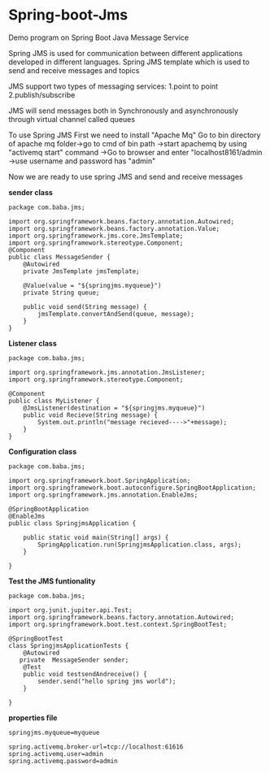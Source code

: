 # Spring-boot-Jms
Demo program on Spring Boot Java Message Service

Spring JMS is used for communication between different applications developed in different languages.
Spring JMS template which is used to send and receive messages and topics 

JMS support two types of messaging services:
1.point to point
2.publish/subscribe 

JMS will send messages both in Synchronously and asynchronously through virtual channel called queues 

To use Spring JMS First we need to install "Apache Mq" 
Go to bin directory of apache mq folder->go to cmd of bin path ->start apachemq by using "activemq start" command 
->Go to browser and enter "localhost8161/admin
->use username and password has "admin"


Now we are ready to use spring JMS and send and receive messages

**sender class**
```
package com.baba.jms;

import org.springframework.beans.factory.annotation.Autowired;
import org.springframework.beans.factory.annotation.Value;
import org.springframework.jms.core.JmsTemplate;
import org.springframework.stereotype.Component;
@Component
public class MessageSender {
	@Autowired
	private JmsTemplate jmsTemplate;
	
	@Value(value = "${springjms.myqueue}")
	private String queue;

	public void send(String message) {
		jmsTemplate.convertAndSend(queue, message);
	}
}

```
**Listener class**

```
package com.baba.jms;

import org.springframework.jms.annotation.JmsListener;
import org.springframework.stereotype.Component;

@Component
public class MyListener {
	@JmsListener(destination = "${springjms.myqueue}")
	public void Recieve(String message) {
		System.out.println("message recieved---->"+message);
	}
}

```

**Configuration class**
```
package com.baba.jms;

import org.springframework.boot.SpringApplication;
import org.springframework.boot.autoconfigure.SpringBootApplication;
import org.springframework.jms.annotation.EnableJms;

@SpringBootApplication
@EnableJms
public class SpringjmsApplication {

	public static void main(String[] args) {
		SpringApplication.run(SpringjmsApplication.class, args);
	}

}

```
**Test the JMS funtionality**
```
package com.baba.jms;

import org.junit.jupiter.api.Test;
import org.springframework.beans.factory.annotation.Autowired;
import org.springframework.boot.test.context.SpringBootTest;

@SpringBootTest
class SpringjmsApplicationTests {
	@Autowired
   private	MessageSender sender;
	@Test
	public void testsendAndreceive() {
		sender.send("hello spring jms world");
	}

}

```
**properties file**

```
springjms.myqueue=myqueue

spring.activemq.broker-url=tcp://localhost:61616
spring.activemq.user=admin
spring.activemq.password=admin
```

